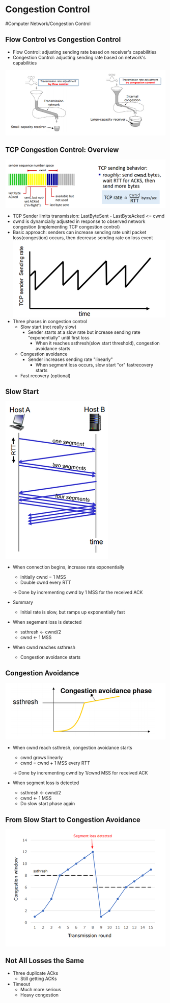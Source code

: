 # Congestion Control
#Computer Network/Congestion Control

## Flow Control vs Congestion Control
- Flow Control: adjusting sending rate based on receiver's capabilities
- Congestion Control: adjusting sending rate based on network's capabilities    

![](./img/cc_1.PNG)

## TCP Congestion Control: Overview

![](./img/cc_2.PNG)

- TCP Sender limits transmission: LastByteSent - LastByteAcked <= cwnd
- cwnd is dynamcially adjusted in response to observed network congestion (implementing TCP congestion control)
- Basic approach: senders can increase sending rate unitl packet loss(congestion) occurs, then decrease sending rate on loss event
    ![](./img/cc_3.PNG)
- Three phases in congestion control
    - Slow start (not really slow)
        - Sender starts at a slow rate but increase sending rate "exponentially" until first loss
            - When it reaches ssthresh(slow start threshold), congestion avoidance starts
    - Congestion avoidance
        - Sender increases sending rate "linearly"
            - When segment loss occurs, slow start "or" fastrecovery starts
    - Fast recovery (optional)

## Slow Start

![](./img/cc_4.PNG)

- When connection begins, increase rate exponentially
    - initially cwnd = 1 MSS
    - Double cwnd every RTT
    
    -> Done by incrementing cwnd by 1 MSS for the received ACK
- Summary
    - Initial rate is slow, but ramps up exponentially fast
- When segement loss is detected
    - ssthresh <- cwnd/2
    - cwnd <- 1 MSS
- When cwnd reaches ssthresh
    - Congestion avoidance starts

## Congestion Avoidance

![](./img/cc_5.PNG)

- When cwnd reach ssthresh, congestion avoidance starts
    - cwnd grows linearly
    - cwnd = cwnd + 1 MSS every RTT

    -> Done by incrementing cwnd by 1/cwnd MSS for received ACK
- When segment loss is detected
    - ssthresh <- cwnd/2
    - cwnd <- 1 MSS
    - Do slow start phase again

## From Slow Start to Congestion Avoidance

![](./img/cc_6.PNG)

## Not All Losses the Same
- Three duplicate ACks
    - Still getting ACKs
- Timeout
    - Much more serious
    - Heavy congestion